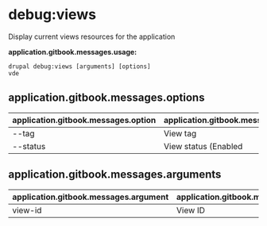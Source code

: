 # debug:views
Display current views resources for the application

**application.gitbook.messages.usage:**
```
drupal debug:views [arguments] [options]
vde
```

## application.gitbook.messages.options
application.gitbook.messages.option | application.gitbook.messages.details
-------|-------------
--tag | View tag
--status | View status (Enabled|Disabled)

## application.gitbook.messages.arguments
application.gitbook.messages.argument | application.gitbook.messages.details
---------|-------------
view-id | View ID
